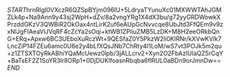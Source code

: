$START$hrnRlgI0VXczR6QZSpBYjm096lU+5LdryaTYunuXc01MXWWTAhJGMZLk4p+Na9Ann9y43sj2WpH+dZv/8a2vngYRg1X4dX3bu/g72yyGRDWowkXPrzddGKzV3QWBiR2OkOax4ntLirK2uf6eAUpGcNvvcqe8UbJtd3FfQEm9v9zxNlJgFIAeaVlJVqRF4cZcYa2sOqi+ktWB1ZPliuZMB5LzDK+M8H2eeORkbQnG+ERq+Apxw6BC3UEboXuRczWt+9QESfaZ0Y5PkzW2li0KIRNr/kXVwKVIk7LncZiP14FZEu6amc0U6e2y4bLfXQsJNb7ChRty4I1LoM/wS7vt3POJk5m2qu+z1ZTSXTOyRkABhiYQaMcUewz0lpb/3jALLcrv2+Xyn2O2FbAzlUIaQZ5rCqY+BaTsEF2Z1SoYR3lr8ORp1+0DjDUKlfoasnRbqba6flRUL0aBDn9orJmnDw==$END$
